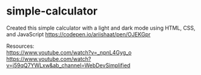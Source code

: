 # simple-calculator
Created this simple calculator with a light and dark mode using HTML, CSS, and JavaScript
https://codepen.io/ariishaat/pen/OJEKGpr

Resources: </br>
https://www.youtube.com/watch?v=_npnL4Gyg_o </br>
https://www.youtube.com/watch?v=j59qQ7YWLxw&ab_channel=WebDevSimplified
